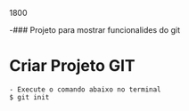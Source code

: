 1800

-### Projeto para mostrar funcionalides do git

# Criar Projeto GIT
    - Execute o comando abaixo no terminal
    $ git init